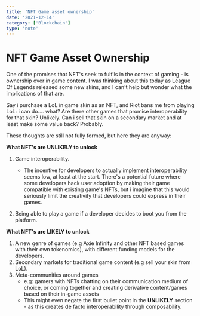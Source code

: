 ```yaml
---
title: 'NFT Game asset ownership'
date: '2021-12-14'
category: ['Blockchain']
type: 'note'
---
```


# NFT Game Asset Ownership

One of the promises that NFT's seek to fulfils in the context of gaming - is ownership over in game content. I was thinking about this today as League Of Legends released some new skins, and I can't help but wonder what the implications of that are.

Say i purchase a LoL in game skin as an NFT, and Riot bans me from playing LoL: i can do.... what? Are there other games that promise interoperability for that skin? Unlikely. Can i sell that skin on a secondary market and at least make some value back? Probably.

These thoughts are still not fully formed, but here they are anyway:

**What NFT's are UNLIKELY to unlock**

1. Game interoperability.

   - The incentive for developers to actually implement interoperability seems low, at least at the start. There's a potential future where some developers hack user adoption by making their game compatible with existing game's NFTs, but i imagine that this would seriously limit the creativity that developers could express in their games.

2. Being able to play a game if a developer decides to boot you from the platform.

**What NFT's are LIKELY to unlock**

1. A new genre of games (e.g Axie Infinity and other NFT based games with their own tokenomics), with different funding models for the developers.
2. Secondary markets for traditional game content (e.g sell your skin from LoL).
3. Meta-communities around games
   - e.g: gamers with NFTs chatting on their communication medium of choice, or coming together and creating derivative content/games based on their in-game assets
   - This might even negate the first bullet point in the **UNLIKELY** section - as this creates de facto interoperability through composability.
